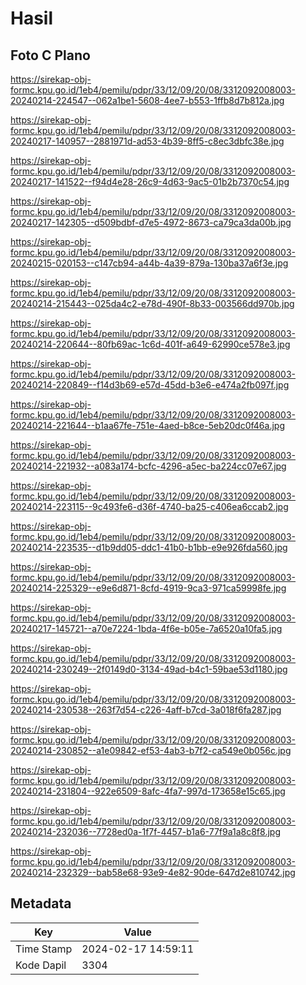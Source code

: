 # Hasil

## Foto C Plano

https://sirekap-obj-formc.kpu.go.id/1eb4/pemilu/pdpr/33/12/09/20/08/3312092008003-20240214-224547--062a1be1-5608-4ee7-b553-1ffb8d7b812a.jpg

https://sirekap-obj-formc.kpu.go.id/1eb4/pemilu/pdpr/33/12/09/20/08/3312092008003-20240217-140957--2881971d-ad53-4b39-8ff5-c8ec3dbfc38e.jpg

https://sirekap-obj-formc.kpu.go.id/1eb4/pemilu/pdpr/33/12/09/20/08/3312092008003-20240217-141522--f94d4e28-26c9-4d63-9ac5-01b2b7370c54.jpg

https://sirekap-obj-formc.kpu.go.id/1eb4/pemilu/pdpr/33/12/09/20/08/3312092008003-20240217-142305--d509bdbf-d7e5-4972-8673-ca79ca3da00b.jpg

https://sirekap-obj-formc.kpu.go.id/1eb4/pemilu/pdpr/33/12/09/20/08/3312092008003-20240215-020153--c147cb94-a44b-4a39-879a-130ba37a6f3e.jpg

https://sirekap-obj-formc.kpu.go.id/1eb4/pemilu/pdpr/33/12/09/20/08/3312092008003-20240214-215443--025da4c2-e78d-490f-8b33-003566dd970b.jpg

https://sirekap-obj-formc.kpu.go.id/1eb4/pemilu/pdpr/33/12/09/20/08/3312092008003-20240214-220644--80fb69ac-1c6d-401f-a649-62990ce578e3.jpg

https://sirekap-obj-formc.kpu.go.id/1eb4/pemilu/pdpr/33/12/09/20/08/3312092008003-20240214-220849--f14d3b69-e57d-45dd-b3e6-e474a2fb097f.jpg

https://sirekap-obj-formc.kpu.go.id/1eb4/pemilu/pdpr/33/12/09/20/08/3312092008003-20240214-221644--b1aa67fe-751e-4aed-b8ce-5eb20dc0f46a.jpg

https://sirekap-obj-formc.kpu.go.id/1eb4/pemilu/pdpr/33/12/09/20/08/3312092008003-20240214-221932--a083a174-bcfc-4296-a5ec-ba224cc07e67.jpg

https://sirekap-obj-formc.kpu.go.id/1eb4/pemilu/pdpr/33/12/09/20/08/3312092008003-20240214-223115--9c493fe6-d36f-4740-ba25-c406ea6ccab2.jpg

https://sirekap-obj-formc.kpu.go.id/1eb4/pemilu/pdpr/33/12/09/20/08/3312092008003-20240214-223535--d1b9dd05-ddc1-41b0-b1bb-e9e926fda560.jpg

https://sirekap-obj-formc.kpu.go.id/1eb4/pemilu/pdpr/33/12/09/20/08/3312092008003-20240214-225329--e9e6d871-8cfd-4919-9ca3-971ca59998fe.jpg

https://sirekap-obj-formc.kpu.go.id/1eb4/pemilu/pdpr/33/12/09/20/08/3312092008003-20240217-145721--a70e7224-1bda-4f6e-b05e-7a6520a10fa5.jpg

https://sirekap-obj-formc.kpu.go.id/1eb4/pemilu/pdpr/33/12/09/20/08/3312092008003-20240214-230249--2f0149d0-3134-49ad-b4c1-59bae53d1180.jpg

https://sirekap-obj-formc.kpu.go.id/1eb4/pemilu/pdpr/33/12/09/20/08/3312092008003-20240214-230538--263f7d54-c226-4aff-b7cd-3a018f6fa287.jpg

https://sirekap-obj-formc.kpu.go.id/1eb4/pemilu/pdpr/33/12/09/20/08/3312092008003-20240214-230852--a1e09842-ef53-4ab3-b7f2-ca549e0b056c.jpg

https://sirekap-obj-formc.kpu.go.id/1eb4/pemilu/pdpr/33/12/09/20/08/3312092008003-20240214-231804--922e6509-8afc-4fa7-997d-173658e15c65.jpg

https://sirekap-obj-formc.kpu.go.id/1eb4/pemilu/pdpr/33/12/09/20/08/3312092008003-20240214-232036--7728ed0a-1f7f-4457-b1a6-77f9a1a8c8f8.jpg

https://sirekap-obj-formc.kpu.go.id/1eb4/pemilu/pdpr/33/12/09/20/08/3312092008003-20240214-232329--bab58e68-93e9-4e82-90de-647d2e810742.jpg


## Metadata

| Key        | Value               |
| ---------- | ------------------- |
| Time Stamp | 2024-02-17 14:59:11 |
| Kode Dapil | 3304                |



